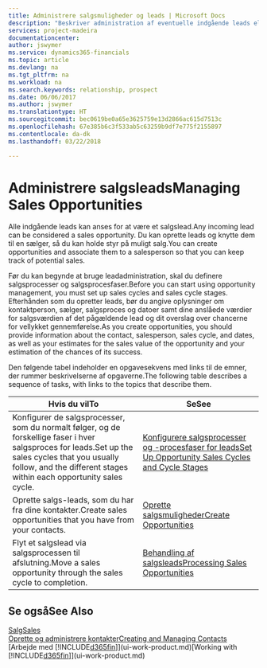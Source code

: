 ```yaml
---
title: Administrere salgsmuligheder og leads | Microsoft Docs
description: "Beskriver administration af eventuelle indgående leads eller salgsmuligheder i Finance and Operations, Business edition og tilknytning af et lead til en sælger for at holde styr på muligt salg."
services: project-madeira
documentationcenter: 
author: jswymer
ms.service: dynamics365-financials
ms.topic: article
ms.devlang: na
ms.tgt_pltfrm: na
ms.workload: na
ms.search.keywords: relationship, prospect
ms.date: 06/06/2017
ms.author: jswymer
ms.translationtype: HT
ms.sourcegitcommit: bec0619be0a65e3625759e13d2866ac615d7513c
ms.openlocfilehash: 67e385b6c3f533ab5c63259b9df7e775f2155897
ms.contentlocale: da-dk
ms.lasthandoff: 03/22/2018

---
```

# <a name="managing-sales-opportunities"></a><span data-ttu-id="0b6e9-103">Administrere salgsleads</span><span class="sxs-lookup"><span data-stu-id="0b6e9-103">Managing Sales Opportunities</span></span>
<span data-ttu-id="0b6e9-104">Alle indgående leads kan anses for at være et salgslead.</span><span class="sxs-lookup"><span data-stu-id="0b6e9-104">Any incoming lead can be considered a sales opportunity.</span></span> <span data-ttu-id="0b6e9-105">Du kan oprette leads og knytte dem til en sælger, så du kan holde styr på muligt salg.</span><span class="sxs-lookup"><span data-stu-id="0b6e9-105">You can create opportunities and associate them to a salesperson so that you can keep track of potential sales.</span></span>

<span data-ttu-id="0b6e9-106">Før du kan begynde at bruge leadadministration, skal du definere salgsprocesser og salgsprocesfaser.</span><span class="sxs-lookup"><span data-stu-id="0b6e9-106">Before you can start using opportunity management, you must set up sales cycles and sales cycle stages.</span></span> <span data-ttu-id="0b6e9-107">Efterhånden som du opretter leads, bør du angive oplysninger om kontaktperson, sælger, salgsproces og datoer samt dine anslåede værdier for salgsværdien af det pågældende lead og dit overslag over chancerne for vellykket gennemførelse.</span><span class="sxs-lookup"><span data-stu-id="0b6e9-107">As you create opportunities, you should provide information about the contact, salesperson, sales cycle, and dates, as well as your estimates for the sales value of the opportunity and your estimation of the chances of its success.</span></span>

<span data-ttu-id="0b6e9-108">Den følgende tabel indeholder en opgavesekvens med links til de emner, der rummer beskrivelserne af opgaverne.</span><span class="sxs-lookup"><span data-stu-id="0b6e9-108">The following table describes a sequence of tasks, with links to the topics that describe them.</span></span>

| <span data-ttu-id="0b6e9-109">Hvis du vil</span><span class="sxs-lookup"><span data-stu-id="0b6e9-109">To</span></span> | <span data-ttu-id="0b6e9-110">Se</span><span class="sxs-lookup"><span data-stu-id="0b6e9-110">See</span></span> |
| --- | --- |
| <span data-ttu-id="0b6e9-111">Konfigurer de salgsprocesser, som du normalt følger, og de forskellige faser i hver salgsproces for leads.</span><span class="sxs-lookup"><span data-stu-id="0b6e9-111">Set up the sales cycles that you usually follow, and the different stages within each opportunity sales cycle.</span></span> |[<span data-ttu-id="0b6e9-112">Konfigurere salgsprocesser og -procesfaser for leads</span><span class="sxs-lookup"><span data-stu-id="0b6e9-112">Set Up Opportunity Sales Cycles and Cycle Stages</span></span>](marketing-how-setup-opportunity-sales-cycles-stages.md) |
| <span data-ttu-id="0b6e9-113">Oprette salgs-leads, som du har fra dine kontakter.</span><span class="sxs-lookup"><span data-stu-id="0b6e9-113">Create sales opportunities that you have from your contacts.</span></span> |[<span data-ttu-id="0b6e9-114">Oprette salgsmuligheder</span><span class="sxs-lookup"><span data-stu-id="0b6e9-114">Create Opportunities</span></span>](marketing-how-create-opportunities.md) |
| <span data-ttu-id="0b6e9-115">Flyt et salgslead via salgsprocessen til afslutning.</span><span class="sxs-lookup"><span data-stu-id="0b6e9-115">Move a sales opportunity through the sales cycle to completion.</span></span> |[<span data-ttu-id="0b6e9-116">Behandling af salgsleads</span><span class="sxs-lookup"><span data-stu-id="0b6e9-116">Processing Sales Opportunities</span></span>](marketing-processing-sales-opportunities.md) |

## <a name="see-also"></a><span data-ttu-id="0b6e9-117">Se også</span><span class="sxs-lookup"><span data-stu-id="0b6e9-117">See Also</span></span>
[<span data-ttu-id="0b6e9-118">Salg</span><span class="sxs-lookup"><span data-stu-id="0b6e9-118">Sales</span></span>](sales-manage-sales.md)  
[<span data-ttu-id="0b6e9-119">Oprette og administrere kontakter</span><span class="sxs-lookup"><span data-stu-id="0b6e9-119">Creating and Managing Contacts</span></span>](marketing-contacts.md)  
<span data-ttu-id="0b6e9-120">[Arbejde med [!INCLUDE[d365fin](includes/d365fin_md.md)]](ui-work-product.md)</span><span class="sxs-lookup"><span data-stu-id="0b6e9-120">[Working with [!INCLUDE[d365fin](includes/d365fin_md.md)]](ui-work-product.md)</span></span>

